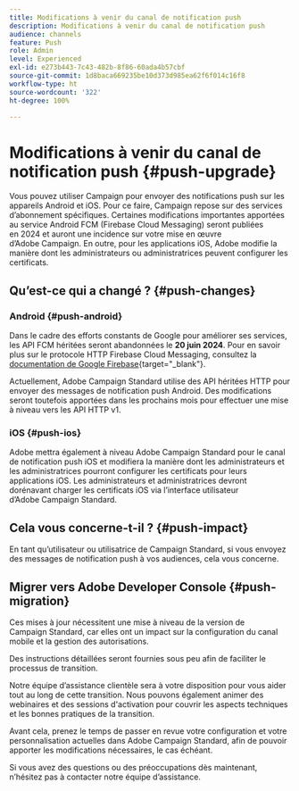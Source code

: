 ```yaml
---
title: Modifications à venir du canal de notification push
description: Modifications à venir du canal de notification push
audience: channels
feature: Push
role: Admin
level: Experienced
exl-id: e273b443-7c43-482b-8f86-60ada4b57cbf
source-git-commit: 1d8baca669235be10d373d985ea62f6f014c16f8
workflow-type: ht
source-wordcount: '322'
ht-degree: 100%

---
```


# Modifications à venir du canal de notification push {#push-upgrade}

Vous pouvez utiliser Campaign pour envoyer des notifications push sur les appareils Android et iOS. Pour ce faire, Campaign repose sur des services d’abonnement spécifiques. Certaines modifications importantes apportées au service Android FCM (Firebase Cloud Messaging) seront publiées en 2024 et auront une incidence sur votre mise en œuvre d’Adobe Campaign. En outre, pour les applications iOS, Adobe modifie la manière dont les administrateurs ou administratrices peuvent configurer les certificats.

## Qu’est-ce qui a changé ? {#push-changes}

### Android {#push-android}

Dans le cadre des efforts constants de Google pour améliorer ses services, les API FCM héritées seront abandonnées le **20 juin 2024**. Pour en savoir plus sur le protocole HTTP Firebase Cloud Messaging, consultez la [documentation de Google Firebase](https://firebase.google.com/docs/cloud-messaging/http-server-ref){target="_blank"}.

Actuellement, Adobe Campaign Standard utilise des API héritées HTTP pour envoyer des messages de notification push Android. Des modifications seront toutefois apportées dans les prochains mois pour effectuer une mise à niveau vers les API HTTP v1.

### iOS {#push-ios}

Adobe mettra également à niveau Adobe Campaign Standard pour le canal de notification push iOS et modifiera la manière dont les administrateurs et les administratrices pourront configurer les certificats pour leurs applications iOS. Les administrateurs et administratrices devront dorénavant charger les certificats iOS via l’interface utilisateur d’Adobe Campaign Standard.

## Cela vous concerne-t-il ? {#push-impact}

En tant qu’utilisateur ou utilisatrice de Campaign Standard, si vous envoyez des messages de notification push à vos audiences, cela vous concerne.

## Migrer vers Adobe Developer Console {#push-migration}

Ces mises à jour nécessitent une mise à niveau de la version de Campaign Standard, car elles ont un impact sur la configuration du canal mobile et la gestion des autorisations.

Des instructions détaillées seront fournies sous peu afin de faciliter le processus de transition.

Notre équipe d’assistance clientèle sera à votre disposition pour vous aider tout au long de cette transition. Nous pouvons également animer des webinaires et des sessions d&#39;activation pour couvrir les aspects techniques et les bonnes pratiques de la transition.

Avant cela, prenez le temps de passer en revue votre configuration et votre personnalisation actuelles dans Adobe Campaign Standard, afin de pouvoir apporter les modifications nécessaires, le cas échéant.

Si vous avez des questions ou des préoccupations dès maintenant, n’hésitez pas à contacter notre équipe d’assistance.
